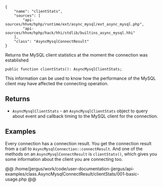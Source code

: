 ``` yamlmeta
{
    "name": "clientStats",
    "sources": [
        "api-sources/hhvm/hphp/runtime/ext/async_mysql/ext_async_mysql.php",
        "api-sources/hhvm/hphp/hack/hhi/stdlib/builtins_async_mysql.hhi"
    ],
    "class": "AsyncMysqlConnectResult"
}
```




Returns the MySQL client statistics at the moment the connection was
established




``` Hack
public function clientStats(): AsyncMysqlClientStats;
```




This information can be used to know how the performance of the
MySQL client may have affected the connecting operation.




## Returns




+ ` AsyncMysqlClientStats ` - an `` AsyncMysqlClientStats `` object to query about event and
  callback timing to the MySQL client for the connection.




## Examples




Every connection has a connection result. You get the connection result from a call to ` AsyncMysqlConnection::connectResult `. And one of the methods on an `` AsyncMysqlConnectResult `` is ``` clientStats() ```, which gives you some information about the client you are connecting too.







@@ /home/jjergus/work/code/user-documentation-jjergus/api-examples/class.AsyncMysqlConnectResult/clientStats/001-basic-usage.php @@
<!-- HHAPIDOC -->

